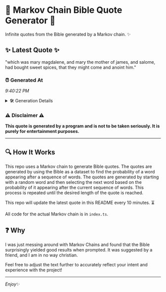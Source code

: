 # 📖 Markov Chain Bible Quote Generator 📖

Infinite quotes from the Bible generated by a Markov chain. ✨

## ✨ Latest Quote ✨
"which was mary magdalene, and mary the mother of james, and salome, had bought sweet spices, that they might come and anoint him."

### ⏰ Generated At
*9:40:22 PM*

<details>
    <summary>🛠️ Generation Details</summary>
    <p>
        <strong>🌱 Seed:</strong> which<br>
        <strong>🔄 Iterations:</strong> 22<br>
        <strong>📜 Context History:</strong><br>[ which ]: was<br>[ which, was ]: mary<br>[ which, was, mary ]: magdalene,<br>[ which, was, mary, magdalene, ]: and<br>[ which, was, mary, magdalene,, and ]: mary<br>[ which, was, mary, magdalene,, and, mary ]: the<br>[ was, mary, magdalene,, and, mary, the ]: mother<br>[ mary, magdalene,, and, mary, the, mother ]: of<br>[ magdalene,, and, mary, the, mother, of ]: james,<br>[ and, mary, the, mother, of, james, ]: and<br>[ mary, the, mother, of, james,, and ]: salome,<br>[ the, mother, of, james,, and, salome, ]: had<br>[ mother, of, james,, and, salome,, had ]: bought<br>[ of, james,, and, salome,, had, bought ]: sweet<br>[ james,, and, salome,, had, bought, sweet ]: spices,<br>[ and, salome,, had, bought, sweet, spices, ]: that<br>[ salome,, had, bought, sweet, spices,, that ]: they<br>[ had, bought, sweet, spices,, that, they ]: might<br>[ bought, sweet, spices,, that, they, might ]: come<br>[ sweet, spices,, that, they, might, come ]: and<br>[ spices,, that, they, might, come, and ]: anoint<br>[ that, they, might, come, and, anoint ]: him.<br>
    </p>
</details>

### ⚠️ Disclaimer ⚠️
**This quote is generated by a program and is not to be taken seriously. It is purely for entertainment purposes.**

---

## 🔍 How It Works

This repo uses a Markov chain to generate Bible quotes. The quotes are generated by using the Bible as a dataset to find the probability of a word appearing after a sequence of words. The quotes are generated by starting with a random word and then selecting the next word based on the probability of it appearing after the current sequence of words. This process is repeated until the desired length of the quote is reached.

This repo will update the latest quote in this README every 10 minutes. ⏳

All code for the actual Markov chain is in `index.ts`.

## ❓ Why

I was just messing around with Markov Chains and found that the Bible surprisingly yielded good results when prompted. 
It was suggested by a friend, and I am in no way christian.

Feel free to adjust the text further to accurately reflect your intent and experience with the project!

---

*Enjoy*✨
